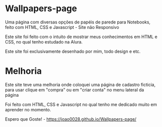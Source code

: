 # Wallpapers-page

Uma página com diversas opções de papéis de parede para Notebooks, feito com HTML, CSS e Javascript - Site não Responsivo

Este site foi feito com  o intuito de mostrar meus conhecimentos em HTML e CSS, no qual tenho estudado na Alura.

Este site foi exclusivamente  desenhado por mim, todo design e etc.

<h1>Melhoria</h1>

Este site teve uma melhoria onde coloquei uma página de cadastro ficticia, para usar clique em "compra" ou em "criar conta" no menu lateral da página

Foi feito com HTML, CSS e Javascript no qual tenho me dedicado muito em aprender no momento.

Espero que Goste! - https://joao0028.github.io/Wallpapers-page/

